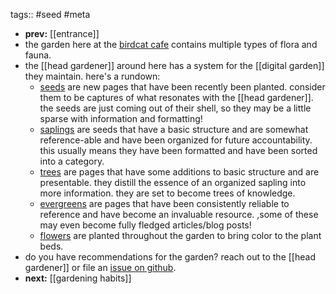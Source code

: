tags:: #seed #meta

- **prev:** [[entrance]]
- the garden here at the [birdcat cafe](https://birdcat.cafe) contains multiple types of flora and fauna.
- the [[head gardener]] around here has a system for the [[digital garden]] they maintain. here's a rundown:
	- [seeds](seed) are new pages that have been recently been planted. consider them to be captures of what resonates with the [[head gardener]]. the seeds are just coming out of their shell, so they may be a little sparse with information and formatting!
	- [saplings](sapling) are seeds that have a basic structure and are somewhat reference-able and have been organized for future accountability. this usually means they have been formatted and have been sorted into a category.
	- [trees](tree) are pages that have some additions to basic structure and are presentable. they distill the essence of an organized sapling into more information. they are set to become trees of knowledge.
	- [evergreens](evergreen) are pages that have been consistently reliable to reference and have become an invaluable resource. ,some of these may even become fully fledged articles/blog posts!
	- [flowers](flower) are planted throughout the garden to bring color to the plant beds.
- do you have recommendations for the garden? reach out to the [[head gardener]] or file an [issue on github](https://github.com/TacoWolf/garden/issues).
- **next:** [[gardening habits]]